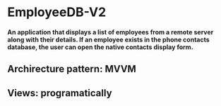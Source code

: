 # EmployeeDB-V2
#### An application that displays a list of employees from a remote server along with their details. If an employee exists in the phone contacts database, the user can open the native contacts display form.
## Archirecture pattern: MVVM
## Views: programatically
